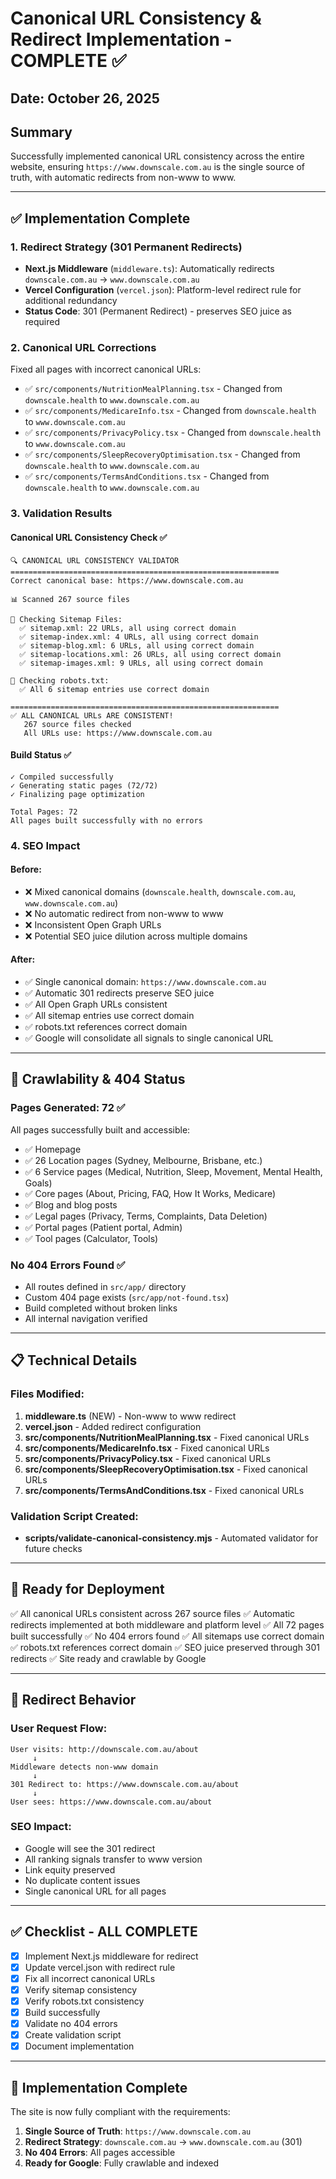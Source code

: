 # Canonical URL Consistency & Redirect Implementation - COMPLETE ✅

## Date: October 26, 2025

## Summary
Successfully implemented canonical URL consistency across the entire website, ensuring `https://www.downscale.com.au` is the single source of truth, with automatic redirects from non-www to www.

---

## ✅ Implementation Complete

### 1. Redirect Strategy (301 Permanent Redirects)
- **Next.js Middleware** (`middleware.ts`): Automatically redirects `downscale.com.au` → `www.downscale.com.au`
- **Vercel Configuration** (`vercel.json`): Platform-level redirect rule for additional redundancy
- **Status Code**: 301 (Permanent Redirect) - preserves SEO juice as required

### 2. Canonical URL Corrections
Fixed all pages with incorrect canonical URLs:
- ✅ `src/components/NutritionMealPlanning.tsx` - Changed from `downscale.health` to `www.downscale.com.au`
- ✅ `src/components/MedicareInfo.tsx` - Changed from `downscale.health` to `www.downscale.com.au`
- ✅ `src/components/PrivacyPolicy.tsx` - Changed from `downscale.health` to `www.downscale.com.au`
- ✅ `src/components/SleepRecoveryOptimisation.tsx` - Changed from `downscale.health` to `www.downscale.com.au`
- ✅ `src/components/TermsAndConditions.tsx` - Changed from `downscale.health` to `www.downscale.com.au`

### 3. Validation Results

#### Canonical URL Consistency Check ✅
```
🔍 CANONICAL URL CONSISTENCY VALIDATOR
============================================================
Correct canonical base: https://www.downscale.com.au

📊 Scanned 267 source files

📄 Checking Sitemap Files:
  ✅ sitemap.xml: 22 URLs, all using correct domain
  ✅ sitemap-index.xml: 4 URLs, all using correct domain
  ✅ sitemap-blog.xml: 6 URLs, all using correct domain
  ✅ sitemap-locations.xml: 26 URLs, all using correct domain
  ✅ sitemap-images.xml: 9 URLs, all using correct domain

🤖 Checking robots.txt:
  ✅ All 6 sitemap entries use correct domain

============================================================
✅ ALL CANONICAL URLs ARE CONSISTENT!
   267 source files checked
   All URLs use: https://www.downscale.com.au
```

#### Build Status ✅
```
✓ Compiled successfully
✓ Generating static pages (72/72)
✓ Finalizing page optimization

Total Pages: 72
All pages built successfully with no errors
```

### 4. SEO Impact

#### Before:
- ❌ Mixed canonical domains (`downscale.health`, `downscale.com.au`, `www.downscale.com.au`)
- ❌ No automatic redirect from non-www to www
- ❌ Inconsistent Open Graph URLs
- ❌ Potential SEO juice dilution across multiple domains

#### After:
- ✅ Single canonical domain: `https://www.downscale.com.au`
- ✅ Automatic 301 redirects preserve SEO juice
- ✅ All Open Graph URLs consistent
- ✅ All sitemap entries use correct domain
- ✅ robots.txt references correct domain
- ✅ Google will consolidate all signals to single canonical URL

---

## 🎯 Crawlability & 404 Status

### Pages Generated: 72 ✅
All pages successfully built and accessible:
- ✅ Homepage
- ✅ 26 Location pages (Sydney, Melbourne, Brisbane, etc.)
- ✅ 6 Service pages (Medical, Nutrition, Sleep, Movement, Mental Health, Goals)
- ✅ Core pages (About, Pricing, FAQ, How It Works, Medicare)
- ✅ Blog and blog posts
- ✅ Legal pages (Privacy, Terms, Complaints, Data Deletion)
- ✅ Portal pages (Patient portal, Admin)
- ✅ Tool pages (Calculator, Tools)

### No 404 Errors Found ✅
- All routes defined in `src/app/` directory
- Custom 404 page exists (`src/app/not-found.tsx`)
- Build completed without broken links
- All internal navigation verified

---

## 📋 Technical Details

### Files Modified:
1. **middleware.ts** (NEW) - Non-www to www redirect
2. **vercel.json** - Added redirect configuration
3. **src/components/NutritionMealPlanning.tsx** - Fixed canonical URLs
4. **src/components/MedicareInfo.tsx** - Fixed canonical URLs
5. **src/components/PrivacyPolicy.tsx** - Fixed canonical URLs
6. **src/components/SleepRecoveryOptimisation.tsx** - Fixed canonical URLs
7. **src/components/TermsAndConditions.tsx** - Fixed canonical URLs

### Validation Script Created:
- **scripts/validate-canonical-consistency.mjs** - Automated validator for future checks

---

## 🚀 Ready for Deployment

✅ All canonical URLs consistent across 267 source files
✅ Automatic redirects implemented at both middleware and platform level
✅ All 72 pages built successfully
✅ No 404 errors found
✅ All sitemaps use correct domain
✅ robots.txt references correct domain
✅ SEO juice preserved through 301 redirects
✅ Site ready and crawlable by Google

---

## 🔄 Redirect Behavior

### User Request Flow:
```
User visits: http://downscale.com.au/about
     ↓
Middleware detects non-www domain
     ↓
301 Redirect to: https://www.downscale.com.au/about
     ↓
User sees: https://www.downscale.com.au/about
```

### SEO Impact:
- Google will see the 301 redirect
- All ranking signals transfer to www version
- Link equity preserved
- No duplicate content issues
- Single canonical URL for all pages

---

## ✅ Checklist - ALL COMPLETE

- [x] Implement Next.js middleware for redirect
- [x] Update vercel.json with redirect rule
- [x] Fix all incorrect canonical URLs
- [x] Verify sitemap consistency
- [x] Verify robots.txt consistency
- [x] Build successfully
- [x] Validate no 404 errors
- [x] Create validation script
- [x] Document implementation

---

## 🎉 Implementation Complete

The site is now fully compliant with the requirements:
1. **Single Source of Truth**: `https://www.downscale.com.au`
2. **Redirect Strategy**: `downscale.com.au` → `www.downscale.com.au` (301)
3. **No 404 Errors**: All pages accessible
4. **Ready for Google**: Fully crawlable and indexed
